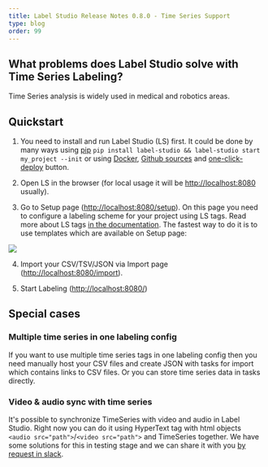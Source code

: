 ```yaml
---
title: Label Studio Release Notes 0.8.0 - Time Series Support 
type: blog
order: 99
---
```


## What problems does Label Studio solve with Time Series Labeling?

Time Series analysis is widely used in medical and robotics areas.  

<GIF-with-labeling-demo>

## Quickstart 

1. You need to install and run Label Studio (LS) first. It could be done by many ways using [pip](https://labelstud.io/guide/#Running-with-pip)
`pip install label-studio && label-studio start my_project --init` 
or using [Docker](https://labelstud.io/guide/#Running-with-Docker), [Github sources](https://labelstud.io/guide/#Running-from-source) and [one-click-deploy](https://github.com/heartexlabs/label-studio#one-click-deploy) button.

2. Open LS in the browser (for local usage it will be [http://localhost:8080](http://localhost:8080) usually).  

3. Go to Setup page ([http://localhost:8080/setup](http://localhost:8080/setup)). On this page you need to configure a labeling scheme for your project using LS tags. Read more about LS tags [in the documentation](/tags/timeseries.html). The fastest way to do it is to use templates which are available on Setup page: 
  <img src="/images/release-080/ts-templates.png" class="gif-border" />

4. Import your CSV/TSV/JSON via Import page ([http://localhost:8080/import](http://localhost:8080/import)).

5. Start Labeling ([http://localhost:8080/](http://localhost:8080/))


## Special cases

### Multiple time series in one labeling config

If you want to use multiple time series tags in one labeling config then you need manually host your CSV files and create JSON with tasks for import which contains links to CSV files. Or you can store time series data in tasks directly. 

### Video & audio sync with time series

It's possible to synchronize TimeSeries with video and audio in Label Studio. Right now you can do it using HyperText tag with html objects `<audio src="path">`/`<video src="path">` and TimeSeries together. We have some solutions for this in testing stage and we can share it with you [by request in slack](https://slack.labelstudio.heartex.com).